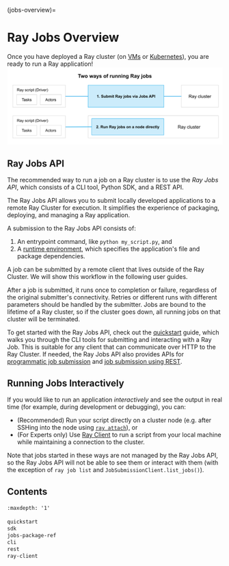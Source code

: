 (jobs-overview)=

# Ray Jobs Overview

Once you have deployed a Ray cluster (on [VMs](vm-cluster-quick-start) or [Kubernetes](kuberay-quickstart)), you are ready to run a Ray application!
![A diagram that shows three ways of running a job on a Ray cluster.](../../images/ray-job-diagram.svg "Three ways of running a job on a Ray cluster.")

## Ray Jobs API

The recommended way to run a job on a Ray cluster is to use the *Ray Jobs API*, which consists of a CLI tool, Python SDK, and a REST API.

The Ray Jobs API allows you to submit locally developed applications to a remote Ray Cluster for execution.
It simplifies the experience of packaging, deploying, and managing a Ray application.

A submission to the Ray Jobs API consists of:

1. An entrypoint command, like `python my_script.py`, and
2. A [runtime environment](runtime-environments), which specifies the application's file and package dependencies.

A job can be submitted by a remote client that lives outside of the Ray Cluster.
We will show this workflow in the following user guides.

After a job is submitted, it runs once to completion or failure, regardless of the original submitter's connectivity.
Retries or different runs with different parameters should be handled by the submitter.
Jobs are bound to the lifetime of a Ray cluster, so if the cluster goes down, all running jobs on that cluster will be terminated.

To get started with the Ray Jobs API, check out the [quickstart](jobs-quickstart) guide, which walks you through the CLI tools for submitting and interacting with a Ray Job.
This is suitable for any client that can communicate over HTTP to the Ray Cluster.
If needed, the Ray Jobs API also provides APIs for [programmatic job submission](ray-job-sdk) and [job submission using REST](ray-job-rest-api).

## Running Jobs Interactively

If you would like to run an application *interactively* and see the output in real time (for example, during development or debugging), you can:

- (Recommended) Run your script directly on a cluster node (e.g. after SSHing into the node using [`ray attach`](ray-attach-doc)), or
- (For Experts only) Use [Ray Client](ray-client-ref) to run a script from your local machine while maintaining a connection to the cluster.

Note that jobs started in these ways are not managed by the Ray Jobs API, so the Ray Jobs API will not be able to see them or interact with them (with the exception of `ray job list` and `JobSubmissionClient.list_jobs()`).

## Contents

```{toctree}
:maxdepth: '1'

quickstart
sdk
jobs-package-ref
cli
rest
ray-client
```
